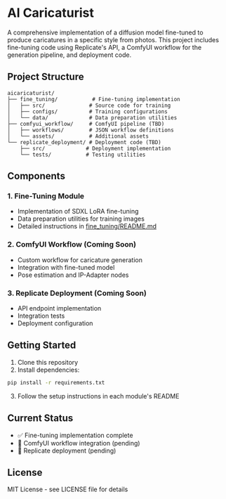 # AI Caricaturist

A comprehensive implementation of a diffusion model fine-tuned to produce caricatures in a specific style from photos. This project includes fine-tuning code using Replicate's API, a ComfyUI workflow for the generation pipeline, and deployment code.

## Project Structure

```
aicaricaturist/
├── fine_tuning/           # Fine-tuning implementation
│   ├── src/              # Source code for training
│   ├── configs/          # Training configurations
│   └── data/             # Data preparation utilities
├── comfyui_workflow/     # ComfyUI pipeline (TBD)
│   ├── workflows/        # JSON workflow definitions
│   └── assets/           # Additional assets
└── replicate_deployment/ # Deployment code (TBD)
    ├── src/             # Deployment implementation
    └── tests/           # Testing utilities
```

## Components

### 1. Fine-Tuning Module

- Implementation of SDXL LoRA fine-tuning
- Data preparation utilities for training images
- Detailed instructions in [fine_tuning/README.md](fine_tuning/README.md)

### 2. ComfyUI Workflow (Coming Soon)

- Custom workflow for caricature generation
- Integration with fine-tuned model
- Pose estimation and IP-Adapter nodes

### 3. Replicate Deployment (Coming Soon)

- API endpoint implementation
- Integration tests
- Deployment configuration

## Getting Started

1. Clone this repository
2. Install dependencies:

```bash
pip install -r requirements.txt
```

3. Follow the setup instructions in each module's README

## Current Status

- ✅ Fine-tuning implementation complete
- 🚧 ComfyUI workflow integration (pending)
- 🚧 Replicate deployment (pending)

## License

MIT License - see LICENSE file for details
